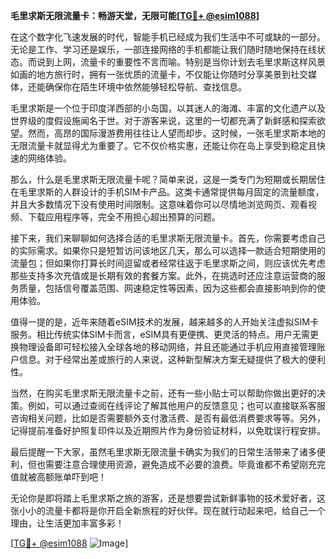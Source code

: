 **毛里求斯无限流量卡：畅游天堂，无限可能[[TG💪+ @esim1088](https://t.me/s/esim1088)]**

在这个数字化飞速发展的时代，智能手机已经成为我们生活中不可或缺的一部分。无论是工作、学习还是娱乐，一部连接网络的手机都能让我们随时随地保持在线状态。而说到上网，流量卡的重要性不言而喻。特别是当你计划去毛里求斯这样风景如画的地方旅行时，拥有一张优质的流量卡，不仅能让你随时分享美景到社交媒体，还能确保你在陌生环境中依然能够轻松导航、查找信息。

毛里求斯是一个位于印度洋西部的小岛国，以其迷人的海滩、丰富的文化遗产以及世界级的度假设施闻名于世。对于游客来说，这里的一切都充满了新鲜感和探索欲望。然而，高昂的国际漫游费用往往让人望而却步。这时候，一张毛里求斯本地的无限流量卡就显得尤为重要了。它不仅价格实惠，还能让你在岛上享受到稳定且快速的网络体验。

那么，什么是毛里求斯无限流量卡呢？简单来说，这是一类专门为短期或长期居住在毛里求斯的人群设计的手机SIM卡产品。这类卡通常提供每月固定的流量额度，并且大多数情况下没有使用时间限制。这意味着你可以尽情地浏览网页、观看视频、下载应用程序等，完全不用担心超出预算的问题。

接下来，我们来聊聊如何选择合适的毛里求斯无限流量卡。首先，你需要考虑自己的实际需求。如果你只是短暂访问该地区几天，那么可以选择一款适合短期使用的流量包；但如果你打算长时间逗留或者经常往返于毛里求斯之间，则应该优先考虑那些支持多次充值或是长期有效的套餐方案。此外，在挑选时还应注意运营商的服务质量，包括信号覆盖范围、网速稳定性等因素，因为这些都会直接影响到你的使用体验。

值得一提的是，近年来随着eSIM技术的发展，越来越多的人开始关注虚拟SIM卡服务。相比传统实体SIM卡而言，eSIM具有更便携、更灵活的特点。用户无需更换物理设备即可轻松接入全球各地的移动网络，并且还能通过手机应用直接管理账户信息。对于经常出差或旅行的人来说，这种新型解决方案无疑提供了极大的便利性。

当然，在购买毛里求斯无限流量卡之前，还有一些小贴士可以帮助你做出更好的决策。例如，可以通过查阅在线评论了解其他用户的反馈意见；也可以直接联系客服咨询相关问题，比如是否需要额外支付激活费、是否有最低消费要求等等。另外，记得提前准备好护照复印件以及近期照片作为身份验证材料，以免耽误行程安排。

最后提醒一下大家，虽然毛里求斯无限流量卡确实为我们的日常生活带来了诸多便利，但也需要注意合理使用资源，避免造成不必要的浪费。毕竟谁都不希望刚充完值就被高额账单吓到吧！

无论你是即将踏上毛里求斯之旅的游客，还是想要尝试新鲜事物的技术爱好者，这张小小的流量卡都将是你开启全新旅程的好伙伴。现在就行动起来吧，给自己一个理由，让生活更加丰富多彩！

[[TG💪+ @esim1088](https://t.me/s/esim1088) ![Image](https://i.postimg.cc/4NQfJmqS/Snipaste-2025-05-13-00-14-12.png)]